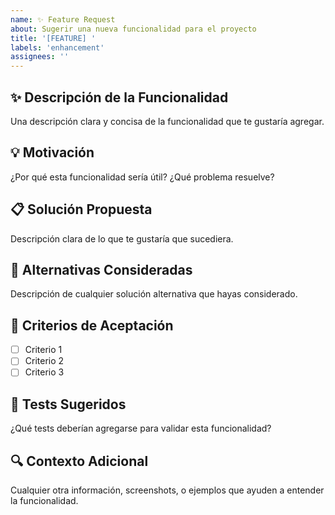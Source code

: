 ```yaml
---
name: ✨ Feature Request
about: Sugerir una nueva funcionalidad para el proyecto
title: '[FEATURE] '
labels: 'enhancement'
assignees: ''
---
```


## ✨ Descripción de la Funcionalidad
Una descripción clara y concisa de la funcionalidad que te gustaría agregar.

## 💡 Motivación
¿Por qué esta funcionalidad sería útil? ¿Qué problema resuelve?

## 📋 Solución Propuesta
Descripción clara de lo que te gustaría que sucediera.

## 🔄 Alternativas Consideradas
Descripción de cualquier solución alternativa que hayas considerado.

## 📝 Criterios de Aceptación
- [ ] Criterio 1
- [ ] Criterio 2
- [ ] Criterio 3

## 🧪 Tests Sugeridos
¿Qué tests deberían agregarse para validar esta funcionalidad?

## 🔍 Contexto Adicional
Cualquier otra información, screenshots, o ejemplos que ayuden a entender la funcionalidad.
